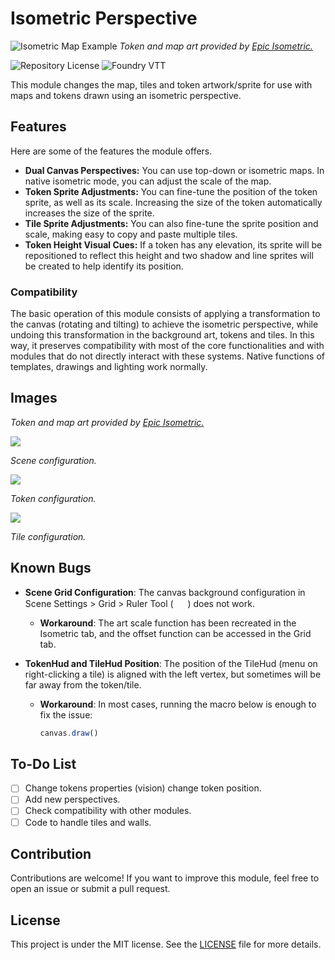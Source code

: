 # Isometric Perspective

![Isometric Map Example](https://raw.githubusercontent.com/arlosmolten/isometric-perspective/refs/heads/main/files/banner.jpg)
*Token and map art provided by [Epic Isometric.](https://www.patreon.com/c/epicisometric/posts)*

![Repository License](https://img.shields.io/github/license/marceloabner/isometric-perspective)
![Foundry VTT](https://img.shields.io/badge/Foundry%20VTT-v12+-green)

This module changes the map, tiles and token artwork/sprite for use with maps and tokens drawn using an isometric perspective.

## Features

Here are some of the features the module offers.

- **Dual Canvas Perspectives:** You can use top-down or isometric maps. In native isometric mode, you can adjust the scale of the map.
- **Token Sprite Adjustments:** You can fine-tune the position of the token sprite, as well as its scale. Increasing the size of the token automatically increases the size of the sprite.
- **Tile Sprite Adjustments:** You can also fine-tune the sprite position and scale, making easy to copy and paste multiple tiles.
- **Token Height Visual Cues:** If a token has any elevation, its sprite will be repositioned to reflect this height and two shadow and line sprites will be created to help identify its position.

### Compatibility
The basic operation of this module consists of applying a transformation to the canvas (rotating and tilting) to achieve the isometric perspective, while undoing this transformation in the background art, tokens and tiles. In this way, it preserves compatibility with most of the core functionalities and with modules that do not directly interact with these systems. Native functions of templates, drawings and lighting work normally.

## Images

*Token and map art provided by [Epic Isometric.](https://www.patreon.com/c/epicisometric/posts)*

![](https://raw.githubusercontent.com/arlosmolten/isometric-perspective/refs/heads/main/files/scene-config.jpg)

*Scene configuration.*


![](https://raw.githubusercontent.com/arlosmolten/isometric-perspective/refs/heads/main/files/token-config.jpg)

*Token configuration.*

![](https://raw.githubusercontent.com/arlosmolten/isometric-perspective/refs/heads/main/files/tile-config.jpg)

*Tile configuration.*


## Known Bugs

- **Scene Grid Configuration**: The canvas background configuration in Scene Settings > Grid > Ruler Tool ( <img src="https://raw.githubusercontent.com/FortAwesome/Font-Awesome/37eff7fa00de26db41183a3ad8ed0e9119fbc44b/svgs/solid/ruler-combined.svg" width="15" height="15"></i> ) does not work.
  - **Workaround**: The art scale function has been recreated in the Isometric tab, and the offset function can be accessed in the Grid tab.

- **TokenHud and TileHud Position**: The position of the TileHud (menu on right-clicking a tile) is aligned with the left vertex, but sometimes will be far away from the token/tile.

  - **Workaround**: In most cases, running the macro below is enough to fix the issue:
    ```javascript
    canvas.draw()
    ```

## To-Do List

- [ ] Change tokens properties (vision) change token position.
- [ ] Add new perspectives.
- [ ] Check compatibility with other modules.
- [ ] Code to handle tiles and walls.

## Contribution

Contributions are welcome! If you want to improve this module, feel free to open an issue or submit a pull request.

## License

This project is under the MIT license. See the [LICENSE](LICENSE) file for more details.
